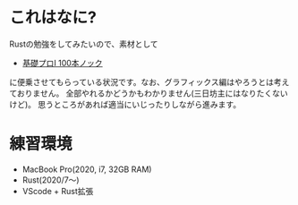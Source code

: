# これはなに?

Rustの勉強をしてみたいので、素材として

- [基礎プロI 100本ノック](http://www.cc.kyoto-su.ac.jp/~mmina/bp1/hundredKnocks.html)

に便乗させてもらっている状況です。なお、グラフィックス編はやろうとは考えておりません。
全部やれるかどうかもわかりません(三日坊主にはなりたくないけど)。
思うところがあれば適当にいじったりしながら進みます。

# 練習環境

- MacBook Pro(2020, i7, 32GB RAM)
- Rust(2020/7〜)
- VScode + Rust拡張
